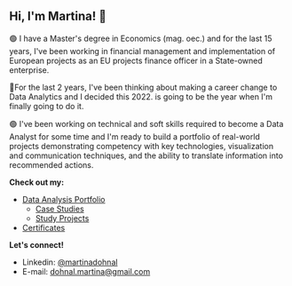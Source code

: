 ## Hi, I'm Martina! 👋

:green_circle: I have a Master's degree in Economics (mag. oec.) and for the last 15 years, I've been working in financial management and implementation of European projects as an EU projects finance officer in a State-owned enterprise.

:dart:For the last 2 years, I've been thinking about making a career change to Data Analytics and I decided this 2022. is going to be the year when I'm finally going to do it.

:green_circle: I've been working on technical and soft skills required to become a Data Analyst for some time and I'm ready to build a portfolio of real-world projects demonstrating competency with key technologies, visualization and communication techniques, and the ability to translate information into recommended actions.

**Check out my:** 
* [Data Analysis Portfolio](https://github.com/MartinaDohnal/Data_Analysis_Portfolio)
  * [Case Studies](https://github.com/MartinaDohnal/Data_Analysis_Portfolio#portfolio-projects)
  * [Study Projects](https://github.com/MartinaDohnal/Data_Analysis_Portfolio#study-projects)
* [Certificates](https://github.com/MartinaDohnal/Data_Analysis_Portfolio/edit/main/README.md#certificates)

**Let's connect!**
* Linkedin: [@martinadohnal](https://www.linkedin.com/in/mdohnal/)
* E-mail: dohnal.martina@gmail.com
